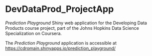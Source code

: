 # DevDataProd_ProjectApp

*Prediction Playground* Shiny web application for the Developing Data Products course project, part of the Johns Hopkins Data Science Specialization on Coursera.

The *Prediction Playground* application is accessible at https://cdromain.shinyapps.io/prediction_playground/

